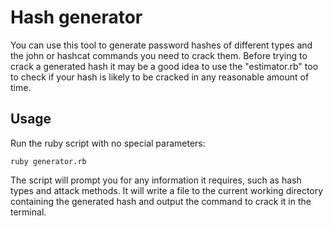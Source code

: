 # Hash generator
You can use this tool to generate password hashes of different types and the john or hashcat commands you need to crack them. Before trying to crack a generated hash it may be a good idea to use the "estimator.rb" too to check if your hash is likely to be cracked in any reasonable amount of time.

## Usage
Run the ruby script with no special parameters:
```
ruby generator.rb
```

The script will prompt you for any information it requires, such as hash types and attack methods. It will write a file to the current working directory containing the generated hash and output the command to crack it in the terminal.